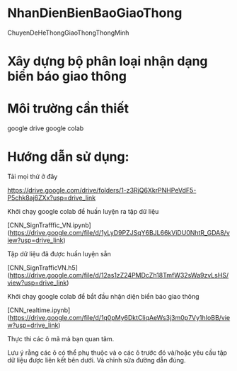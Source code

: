 # NhanDienBienBaoGiaoThong
ChuyenDeHeThongGiaoThongThongMinh

# Xây dựng bộ phân loại nhận dạng biển báo giao thông

# Môi trường cần thiết
google drive
google colab


# Hướng dẫn sử dụng:

Tải mọi thứ ở đây

https://drive.google.com/drive/folders/1-z3RjQ6XkrPNHPeVdF5-P5chk8aj6ZXx?usp=drive_link

Khởi chạy google colab để huấn luyện ra tập dữ liệu 

[CNN_SignTrafffic_VN.ipynb] (https://drive.google.com/file/d/1yLyD9PZJSqY6BJL66kViDU0NhtR_GDA8/view?usp=drive_link)

Tập dữ liệu đã được huấn luyện sẵn

[CNN_SignTrafficVN.h5] (https://drive.google.com/file/d/12as1zZ24PMDcZh18TmfW32sWa9zvLsHS/view?usp=drive_link)

Khởi chạy google colab để bắt đầu nhận diện biển báo giao thông

[CNN_realtime.ipynb] (https://drive.google.com/file/d/1q0pMy6DktCliqAeWs3j3m0p7Vy1hIoBB/view?usp=drive_link)

Thực thi các ô mã mà bạn quan tâm. 

Lưu ý rằng các ô có thể phụ thuộc và o các ô trước đó và/hoặc yêu cầu tập dữ liệu được liên kết bên dưới. Và chỉnh sửa đường dẫn đúng.



